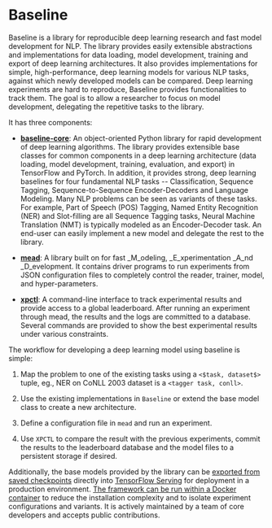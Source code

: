 Baseline
=========

Baseline is a library for reproducible deep learning research and fast model development for NLP. The library provides easily extensible abstractions and implementations for data loading, model development, training and export of deep learning architectures. It also provides implementations for simple, high-performance, deep learning models for various NLP tasks, against which newly developed models can be compared. Deep learning experiments are hard to reproduce, Baseline provides functionalities to track them. The goal is to allow a researcher to focus on model development, delegating the repetitive tasks to the library.



It has three components: 

- [**baseline-core**](docs/baseline.md): An object-oriented Python library for rapid development of deep learning algorithms. The library provides extensible base classes for common components in a deep learning architecture (data loading, model development, training, evaluation, and export) in TensorFlow and PyTorch. In addition, it provides strong, deep learning baselines for four fundamental NLP tasks -- Classification, Sequence Tagging, Sequence-to-Sequence Encoder-Decoders and Language Modeling. Many NLP problems can be seen as variants of these tasks. For example, Part of Speech (POS) Tagging, Named Entity Recognition (NER) and Slot-filling are all Sequence Tagging tasks, Neural Machine Translation (NMT) is typically modeled as an Encoder-Decoder task. An end-user can easily implement a new model and delegate the rest to the library.

- [**mead**](docs/mead.md): A library built on  for fast _M_odeling, _E_xperimentation _A_nd _D_evelopment. It contains driver programs to run experiments from JSON configuration files to completely control the reader, trainer, model, and hyper-parameters. 
  
- [**xpctl**](docs/xpctl.md): A command-line interface to track experimental results and provide access to a global leaderboard. After running an experiment through mead, the results and the logs are committed to a database. Several commands are provided to show the best experimental results under various constraints. 

The workflow for developing a deep learning model using baseline is simple: 

1. Map the problem to one of the existing tasks using a `<$task, dataset$>` tuple, eg., NER on CoNLL 2003 dataset is a `<tagger task, conll>`.

2. Use the existing implementations in `Baseline` or extend the base model class to create a new architecture. 

3. Define a configuration file in `mead` and run an experiment. 

4. Use `XPCTL` to compare the result with the previous experiments, commit the results to the leaderboard database and the model files to a persistent storage if desired.

Additionally, the base models provided by the library can be [exported from saved checkpoints](docs/export.md) directly into [TensorFlow Serving](https://www.tensorflow.org/serving/) for deployment in a production environment. [The framework can be run within a Docker container](docker/README.md) to reduce the installation complexity and to isolate experiment configurations and variants. It is actively maintained by a team of core developers and accepts public contributions.
